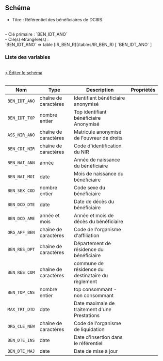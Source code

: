 ## Schéma

- Titre : Référentiel des bénéficiaires de DCIRS
<br />
- Clé primaire : `BEN_IDT_ANO`
<br />
- Clé(s) étrangère(s) : <br />
`BEN_IDT_ANO` => table [IR_BEN_R](/tables/IR_BEN_R) [ `BEN_IDT_ANO` ]<br />

### Liste des variables
<br />
<div>
    <a href="https://gitlab.com/healthdatahub/schema-snds/edit/master/schemas/BENEFICIAIRE/IR_IBA_R.json"  
    arget="_blank" rel="noopener noreferrer">> Éditer le schéma</a>
    <OutboundLink />
</div>
<br />

Nom|Type|Description|Propriétés
-|-|-|-
`BEN_IDT_ANO`|chaîne de caractères|Identifiant bénéficiaire anonymisé||
`BEN_IDT_TOP`|nombre entier|Top identifiant bénéficiaire Anonymisé||
`ASS_NIR_ANO`|chaîne de caractères|Matricule anonymisé de l&#x27;ouvreur de droits||
`BEN_CDI_NIR`|chaîne de caractères|Code d&#x27;identification du NIR||
`BEN_NAI_ANN`|année|Année de naissance du bénéficiaire||
`BEN_NAI_MOI`|date|Mois de naissance du bénéficiaire||
`BEN_SEX_COD`|nombre entier|Code sexe du bénéficiaire||
`BEN_DCD_DTE`|date|Date de décès du bénéficiaire||
`BEN_DCD_AME`|année et mois|Année et mois de décès du bénéficiaire||
`ORG_AFF_BEN`|chaîne de caractères|Code de l&#x27;organisme d&#x27;affiliation||
`BEN_RES_DPT`|chaîne de caractères|Département de résidence du bénéficiaire||
`BEN_RES_COM`|chaîne de caractères|commune de résidence du destinataire du règlement||
`BEN_TOP_CNS`|nombre entier|top consommant - non consommant||
`MAX_TRT_DTD`|date|Date maximale de traitement d&#x27;une Prestations||
`ORG_CLE_NEW`|chaîne de caractères|Code de l&#x27;organisme de liquidation||
`BEN_DTE_INS`|date|Date d&#x27;insertion dans le référentiel||
`BEN_DTE_MAJ`|date|Date de mise à jour||

